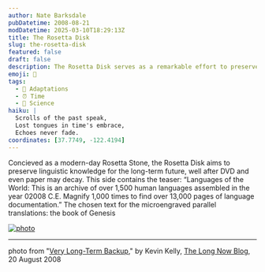 ```yaml
---
author: Nate Barksdale
pubDatetime: 2008-08-21
modDatetime: 2025-03-10T18:29:13Z
title: The Rosetta Disk
slug: the-rosetta-disk
featured: false
draft: false
description: The Rosetta Disk serves as a remarkable effort to preserve the world's linguistic heritage for future generations. “Languages of the World
emoji: 📜
tags:
  - 📖 Adaptations
  - ⏰ Time
  - 🔬 Science
haiku: |
  Scrolls of the past speak,  
  Lost tongues in time's embrace,  
  Echoes never fade.
coordinates: [37.7749, -122.4194]
---
```


Concieved as a modern-day Rosetta Stone, the Rosetta Disk aims to preserve linguistic knowledge for the long-term future, well after DVD and even paper may decay. This side contains the teaser: “Languages of the World: This is an archive of over 1,500 human languages assembled in the year 02008 C.E. Magnify 1,000 times to find over 13,000 pages of language documentation.” The chosen text for the microengraved parallel translations: the book of Genesis

[![photo](http://culture-making.com/media/Rosettaball-1.jpg)](http://blog.longnow.org/2008/08/20/very-long-term-backup/)

---

photo from "[Very Long-Term Backup](http://blog.longnow.org/2008/08/20/very-long-term-backup/)," by Kevin Kelly, [The Long Now Blog](http://blog.longnow.org/2008/08/20/very-long-term-backup/), 20 August 2008
